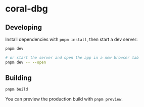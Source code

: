 # coral-dbg
## Developing

Install dependencies with `pnpm install`, then start a dev server:
```bash
pnpm dev

# or start the server and open the app in a new browser tab
pnpm dev -- --open
```

## Building

```bash
pnpm build
```

You can preview the production build with `pnpm preview`.
